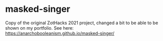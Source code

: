 # masked-singer
Copy of the original ZotHacks 2021 project, changed a bit to be able to be shown on my portfolio.
See here: https://anarchobooleanism.github.io/masked-singer/
